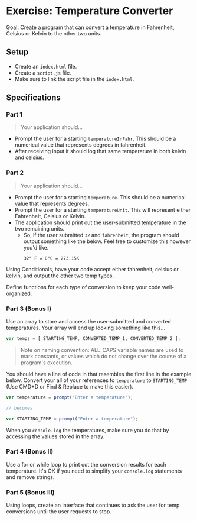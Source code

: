 # Exercise: Temperature Converter

Goal: Create a program that can convert a temperature in Fahrenheit, Celsius or Kelvin to the other two units.

## Setup

* Create an `index.html` file.
* Create a `script.js` file.
* Make sure to link the script file in the `index.html`.

## Specifications

### Part 1

>Your application should...

* Prompt the user for a starting `temperatureInFahr`. This should be a numerical value that represents degrees in fahrenheit.
* After receiving input it should log that same temperature in both kelvin and celsius.

### Part 2

> Your application should...

* Prompt the user for a starting `temperature`. This should be a numerical value that represents degrees.
* Prompt the user for a starting `temperatureUnit`. This will represent either Fahrenheit, Celsius or Kelvin.
* The application should print out the user-submitted temperature in the two remaining units.
  * So, if the user submitted `32` and `fahrenheit`, the program should output something like the below. Feel free to customize this however you'd like.
    ```text
    32° F = 0°C = 273.15K
    ```

Using Conditionals, have your code accept either fahrenheit, celsius or kelvin, and output the other two temp types.

Define functions for each type of conversion to keep your code well-organized.

### Part 3 (Bonus I)

Use an array to store and access the user-submitted and converted temperatures. Your array will end up looking something like this...

```js
var temps = [ STARTING_TEMP, CONVERTED_TEMP_1, CONVERTED_TEMP_2 ];
```

> Note on naming convention: ALL_CAPS variable names are used to mark constants, or values which do not change over the course of a program's execution.

You should have a line of code in that resembles the first line in the example below. Convert your all of your references to `temperature` to `STARTING_TEMP` (Use CMD+D or Find & Replace to make this easier).

```js
var temperature = prompt("Enter a temperature");

// becomes

var STARTING_TEMP = prompt("Enter a temperature");
```

When you `console.log` the temperatures, make sure you do that by accessing the values stored in the array.

### Part 4 (Bonus II)

Use a for or while loop to print out the conversion results for each temperature. It's OK if you need to simplify your `console.log` statements and remove strings.  

### Part 5 (Bonus III)

Using loops, create an interface that continues to ask the user for temp conversions until the user requests to stop.
